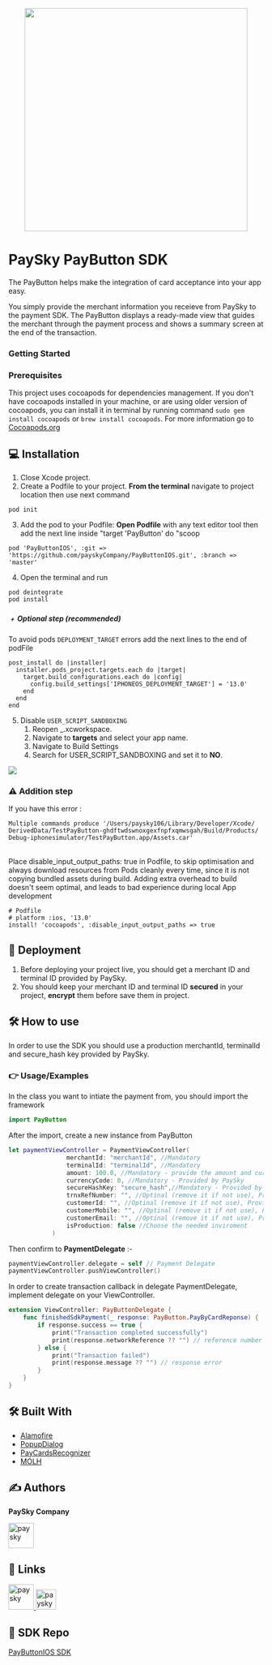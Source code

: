 <p align="center"><a href="https://paysky.io/" target="_blank"><img width="440" src="https://paysky.io/wp-content/uploads/2023/12/Paysky-logo.png"></a></p>

# PaySky PayButton SDK
The PayButton helps make the integration of card acceptance into your app easy.

You simply provide the merchant information you receieve from PaySky to the payment SDK. The PayButton displays a ready-made view that guides the merchant through the payment process and shows a summary screen at the end of the transaction.

### Getting Started

### Prerequisites
This project uses cocoapods for dependencies management. If you don't have cocoapods installed in your machine, or are using older version of cocoapods, you can install it in terminal by running command ```sudo gem install cocoapods``` or ```brew install cocoapods```. 
For more information go to [Cocoapods.org](https://guides.cocoapods.org/using/getting-started.html)

## 💻 Installation
1. Close Xcode project.
2. Create a Podfile to your project.
**From the terminal** navigate to project location then use next command
```
pod init
```
3. Add the pod to your Podfile:
**Open Podfile** with any text editor tool then add the next line inside "target 'PayButton' do "scoop 
```
pod 'PayButtonIOS', :git => 'https://github.com/payskyCompany/PayButtonIOS.git', :branch => 'master'
```
4. Open the terminal and run
```
pod deintegrate
pod install
```
##### ﹢ Optional step (recommended)
To avoid pods `DEPLOYMENT_TARGET` errors add the next lines to the end of podFile
```
post_install do |installer|
  installer.pods_project.targets.each do |target|
    target.build_configurations.each do |config|
      config.build_settings['IPHONEOS_DEPLOYMENT_TARGET'] = '13.0'
    end
  end
end
```

5. Disable ```USER_SCRIPT_SANDBOXING```
    1. Reopen _.xcworkspace.
    2. Navigate to **targets** and select your app name.
    3. Navigate to Build Settings
    4. Search for USER_SCRIPT_SANDBOXING and set it to **NO**.
<a href="https://raw.githubusercontent.com/payskyCompany/PayButtonIOS/develop/Screenshot%202024-05-20%20at%204.14.24%E2%80%AFPM.png">
    <img src="https://raw.githubusercontent.com/payskyCompany/PayButtonIOS/develop/Screenshot%202024-05-20%20at%204.14.24%E2%80%AFPM.png" />
</a>

### ⚠️ Addition step 
If you have this error : 
 ```
Multiple commands produce '/Users/paysky106/Library/Developer/Xcode/
DerivedData/TestPayButton-ghdftwdswnoxgexfnpfxqmwsgah/Build/Products/
Debug-iphonesimulator/TestPayButton.app/Assets.car'
 ```
 <br />
Place disable_input_output_paths: true in Podfile, to skip optimisation and always download resources from Pods cleanly every time, since it is not copying bundled assets during build. Adding extra overhead to build doesn't seem optimal, and leads to bad experience during local App development

```
# Podfile
# platform :ios, '13.0'
install! 'cocoapods', :disable_input_output_paths => true
```
## 🚀 Deployment
1. Before deploying your project live, you should get a merchant ID and terminal ID provided by PaySky.
2. You should keep your merchant ID and terminal ID **secured** in your project, **encrypt** them before save them in project.

## 🛠 How to use
In order to use the SDK you should use a production merchantId, terminalId and secure_hash key provided by PaySky.

### 👉 Usage/Examples 
In the class you want to intiate the payment from, you should import the framework
```swift
import PayButton
```

After the import, create a new instance from PayButton
```swift
let paymentViewController = PaymentViewController(
                merchantId: "merchantId", //Mandatory
                terminalId: "terminalId", //Mandatory
                amount: 100.0, //Mandatory - provide the amount and currency with it's decimal factor
                currencyCode: 0, //Mandatory - Provided by PaySky
                secureHashKey: "secure_hash",//Mandatory - Provided by PaySky
                trnxRefNumber: "", //Optinal (remove it if not use), Provided by PaySky
                customerId: "", //Optinal (remove it if not use), Provided by PaySky
                customerMobile: "", //Optinal (remove it if not use), Provided by PaySky
                customerEmail: "", //Optinal (remove it if not use), Provided by PaySky
                isProduction: false //Choose the needed inviroment
            )
```

Then confirm to **PaymentDelegate** :-
```swift
paymentViewController.delegate = self // Payment Delegate
paymentViewController.pushViewController()
```

In order to create transaction callback in delegate PaymentDelegate, implement delegate on your ViewController.

```swift 
extension ViewController: PayButtonDelegate {
    func finishedSdkPayment(_ response: PayButton.PayByCardReponse) {
        if response.success == true {
            print("Transaction completed successfully")
            print(response.networkReference ?? "") // reference number of transaction.
        } else {
            print("Transaction failed")
            print(response.message ?? "") // response error
        }
    }
}
```

## 🛠️ Built With
* [Alamofire](https://github.com/Alamofire/Alamofire)  
* [PopupDialog](https://github.com/orderella/PopupDialog)
* [PayCardsRecognizer](https://github.com/faceterteam/PayCards_iOS/blob/master/PayCardsRecognizer.podspec)
* [MOLH](https://github.com/MoathOthman/MOLH)

## ✍️ Authors
**PaySky Company**

<a href="https://www.paysky.io">
  <img src="https://paysky.io/wp-content/uploads/2023/12/Paysky-logo.png" alt="paysky" height="50">
</a>


## 🔗 Links

<a href="https://www.paysky.io">
  <img src="https://paysky.io/wp-content/uploads/2023/12/Paysky-logo.png" alt="paysky" height="50">
</a> <a href="https://www.linkedin.com/company/paysky">
  <img src="https://img.shields.io/badge/linkedin-0A66C2?style=for-the-badge&logo=linkedin&logoColor=white" alt="paysky" height="40">
</a>


## 👀 SDK Repo
[PayButtonIOS SDK](https://github.com/payskyCompany/PayButtonIOS.git)
